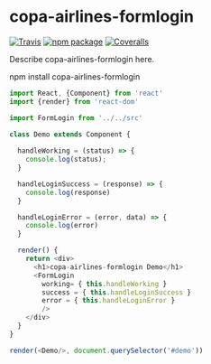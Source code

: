 # copa-airlines-formlogin

[![Travis][build-badge]][build]
[![npm package][npm-badge]][npm]
[![Coveralls][coveralls-badge]][coveralls]

Describe copa-airlines-formlogin here.

[build-badge]: https://img.shields.io/travis/user/repo/master.png?style=flat-square
[build]: https://travis-ci.org/user/repo

[npm-badge]: https://img.shields.io/npm/v/npm-package.png?style=flat-square
[npm]: https://www.npmjs.org/package/npm-package

[coveralls-badge]: https://img.shields.io/coveralls/user/repo/master.png?style=flat-square
[coveralls]: https://coveralls.io/github/user/repo

npm install copa-airlines-formlogin

```js
import React, {Component} from 'react'
import {render} from 'react-dom'

import FormLogin from '../../src'

class Demo extends Component {
  
  handleWorking = (status) => {
    console.log(status);
  }

  handleLoginSuccess = (response) => {
    console.log(response)
  }

  handleLoginError = (error, data) => {
    console.log(error)
  } 

  render() {
    return <div>
      <h1>copa-airlines-formlogin Demo</h1>
      <FormLogin 
        working= { this.handleWorking }
        success = { this.handleLoginSuccess }
        error = { this.handleLoginError }
        />      
    </div>
  }
}

render(<Demo/>, document.querySelector('#demo'))
```